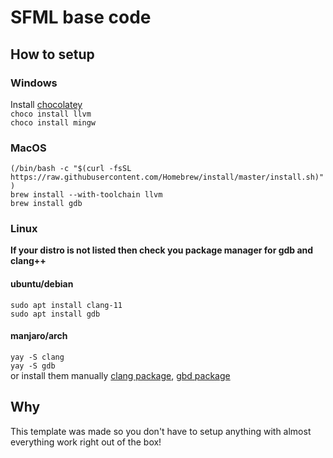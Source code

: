 # SFML base code
## How to setup
### Windows
Install [chocolatey](https://chocolatey.org/install)\
`choco install llvm`\
`choco install mingw`
### MacOS
`(/bin/bash -c "$(curl -fsSL https://raw.githubusercontent.com/Homebrew/install/master/install.sh)")`\
`brew install --with-toolchain llvm`\
`brew install gdb`
### Linux
**If your distro is not listed then check you package manager for gdb and clang++**
#### ubuntu/debian
`sudo apt install clang-11`\
`sudo apt install gdb`
#### manjaro/arch
`yay -S clang`\
`yay -S gdb`\
or install them manually [clang package](https://archlinux.org/packages/extra/x86_64/gdb/), [gbd package](https://archlinux.org/packages/extra/x86_64/clang/)
## Why
This template was made so you don't have to setup anything with almost everything work right out of the box!
